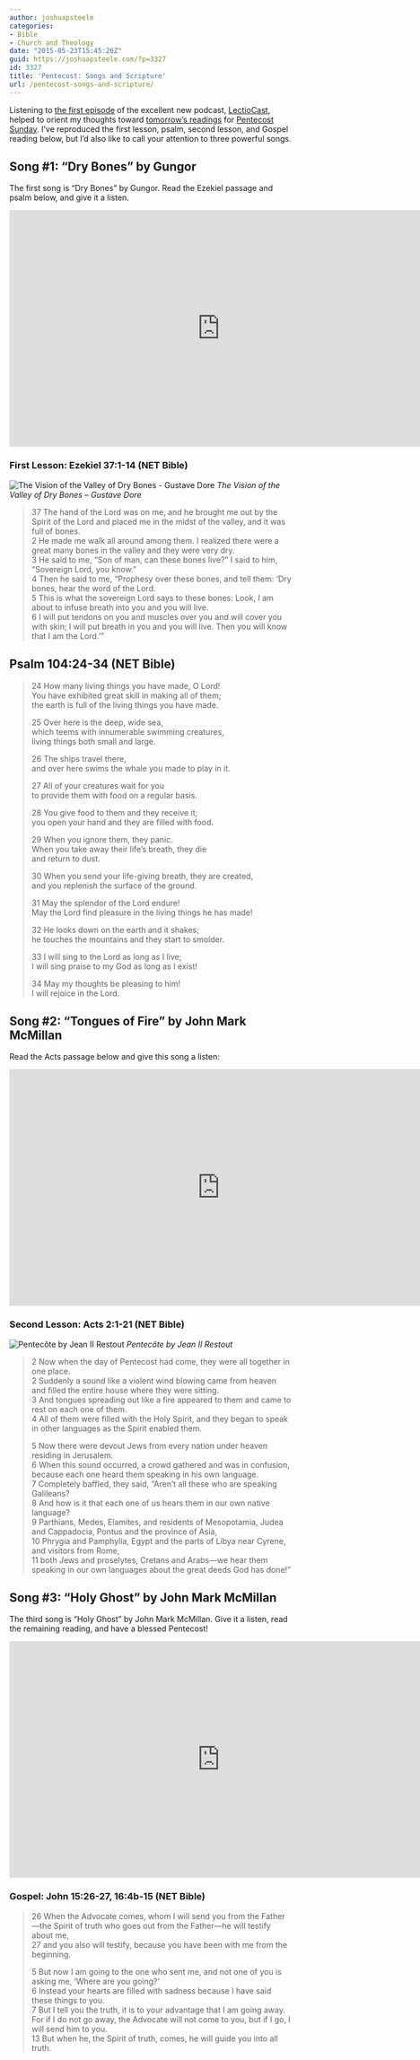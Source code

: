 ```yaml
---
author: joshuapsteele
categories:
- Bible
- Church and Theology
date: "2015-05-23T15:45:26Z"
guid: https://joshuapsteele.com/?p=3327
id: 3327
title: 'Pentecost: Songs and Scripture'
url: /pentecost-songs-and-scripture/
---
```


Listening to [the first episode](http://homebrewedchristianity.com/2015/05/18/pentecost-the-arrival-of-the-spirit-and-the-lectiocast/) of the excellent new podcast, [LectioCast](http://www.jrdkirk.com/2015/05/14/lectiocast-a-lectionary-commentary-podcast/), helped to orient my thoughts toward [tomorrow’s readings](http://lectionary.library.vanderbilt.edu/) for [Pentecost Sunday](http://www.christiantoday.com/article/nine.key.things.to.know.about.pentecost/54344.htm). I’ve reproduced the first lesson, psalm, second lesson, and Gospel reading below, but I’d also like to call your attention to three powerful songs.

## Song #1: “Dry Bones” by Gungor

The first song is “Dry Bones” by Gungor. Read the Ezekiel passage and psalm below, and give it a listen.

<iframe allow="accelerometer; autoplay; clipboard-write; encrypted-media; gyroscope; picture-in-picture" allowfullscreen="" frameborder="0" height="422" loading="lazy" src="https://www.youtube.com/embed/ioMRzpmnl7U?feature=oembed" title="Gungor 'Dry Bones' at RELEVANT" width="750"></iframe>

### First Lesson: Ezekiel 37:1-14 (NET Bible)

![The Vision of the Valley of Dry Bones - Gustave Dore](http://uploads7.wikiart.org/images/gustave-dore/the-vision-of-the-valley-of-dry-bones-1866.jpg!Blog.jpg)
*The Vision of the Valley of Dry Bones – Gustave Dore*

> 37 The hand of the Lord was on me, and he brought me out by the Spirit of the Lord and placed me in the midst of the valley, and it was full of bones.  
> 2 He made me walk all around among them. I realized there were a great many bones in the valley and they were very dry.  
> 3 He said to me, “Son of man, can these bones live?” I said to him, “Sovereign Lord, you know.”  
> 4 Then he said to me, “Prophesy over these bones, and tell them: ‘Dry bones, hear the word of the Lord.  
> 5 This is what the sovereign Lord says to these bones: Look, I am about to infuse breath into you and you will live.  
> 6 I will put tendons on you and muscles over you and will cover you with skin; I will put breath in you and you will live. Then you will know that I am the Lord.’”

## Psalm 104:24-34 (NET Bible)

> 24 How many living things you have made, O Lord!  
> You have exhibited great skill in making all of them;  
> the earth is full of the living things you have made.  
> 
> 25 Over here is the deep, wide sea,  
> which teems with innumerable swimming creatures,  
> living things both small and large.  
> 
> 26 The ships travel there,  
> and over here swims the whale you made to play in it.  
> 
> 27 All of your creatures wait for you  
> to provide them with food on a regular basis.  
> 
> 28 You give food to them and they receive it;  
> you open your hand and they are filled with food.  
> 
> 29 When you ignore them, they panic.  
> When you take away their life’s breath, they die  
> and return to dust.  
> 
> 30 When you send your life-giving breath, they are created,  
> and you replenish the surface of the ground.  
> 
> 31 May the splendor of the Lord endure!  
> May the Lord find pleasure in the living things he has made!  
> 
> 32 He looks down on the earth and it shakes;  
> he touches the mountains and they start to smolder.  
> 
> 33 I will sing to the Lord as long as I live;  
> I will sing praise to my God as long as I exist!  
> 
> 34 May my thoughts be pleasing to him!  
> I will rejoice in the Lord.  

## Song #2: “Tongues of Fire” by John Mark McMillan

Read the Acts passage below and give this song a listen:

<iframe allow="accelerometer; autoplay; clipboard-write; encrypted-media; gyroscope; picture-in-picture" allowfullscreen="" frameborder="0" height="422" loading="lazy" src="https://www.youtube.com/embed/TFh1LnNhkEs?feature=oembed" title="John Mark McMillan - 'Tongues of Fire' (Acoustic in New Zealand)" width="750"></iframe>

### Second Lesson: Acts 2:1-21 (NET Bible)

![Pentecôte by Jean II Restout](http://upload.wikimedia.org/wikipedia/commons/thumb/3/32/Jean_II_Restout_-_Pentec%C3%B4te.jpg/800px-Jean_II_Restout_-_Pentec%C3%B4te.jpg)
*Pentecôte by Jean II Restout*

> 2 Now when the day of Pentecost had come, they were all together in one place.  
> 2 Suddenly a sound like a violent wind blowing came from heaven and filled the entire house where they were sitting.  
> 3 And tongues spreading out like a fire appeared to them and came to rest on each one of them.  
> 4 All of them were filled with the Holy Spirit, and they began to speak in other languages as the Spirit enabled them.  
> 
> 5 Now there were devout Jews from every nation under heaven residing in Jerusalem.  
> 6 When this sound occurred, a crowd gathered and was in confusion, because each one heard them speaking in his own language.  
> 7 Completely baffled, they said, “Aren’t all these who are speaking Galileans?  
> 8 And how is it that each one of us hears them in our own native language?  
> 9 Parthians, Medes, Elamites, and residents of Mesopotamia, Judea and Cappadocia, Pontus and the province of Asia,  
> 10 Phrygia and Pamphylia, Egypt and the parts of Libya near Cyrene, and visitors from Rome,  
> 11 both Jews and proselytes, Cretans and Arabs—we hear them speaking in our own languages about the great deeds God has done!”

## Song #3: “Holy Ghost” by John Mark McMillan

The third song is “Holy Ghost” by John Mark McMillan. Give it a listen, read the remaining reading, and have a blessed Pentecost!

<iframe allow="accelerometer; autoplay; clipboard-write; encrypted-media; gyroscope; picture-in-picture" allowfullscreen="" frameborder="0" height="422" loading="lazy" src="https://www.youtube.com/embed/CJZNe1aZTLE?feature=oembed" title="John Mark McMillan - 'Holy Ghost' " width="750"></iframe>

### Gospel: John 15:26-27, 16:4b-15 (NET Bible)

> 26 When the Advocate comes, whom I will send you from the Father—the Spirit of truth who goes out from the Father—he will testify about me,  
> 27 and you also will testify, because you have been with me from the beginning.  
> 
> 5 But now I am going to the one who sent me, and not one of you is asking me, ‘Where are you going?’  
> 6 Instead your hearts are filled with sadness because I have said these things to you.  
> 7 But I tell you the truth, it is to your advantage that I am going away. For if I do not go away, the Advocate will not come to you, but if I go, I will send him to you.  
> 13 But when he, the Spirit of truth, comes, he will guide you into all truth.
